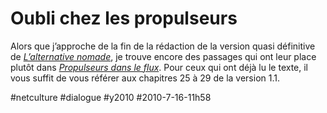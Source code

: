 # Oubli chez les propulseurs

       

Alors que j’approche de la fin de la rédaction de la version quasi définitive de *[L’alternative nomade](../../books/alternative-nomade.md)*, je trouve encore des passages qui ont leur place plutôt dans *[Propulseurs dans le flux](../../page/propulseurs-dans-le-flux)*. Pour ceux qui ont déjà lu le texte, il vous suffit de vous référer aux chapitres 25 à 29 de la version 1.1.

#netculture #dialogue #y2010 #2010-7-16-11h58
